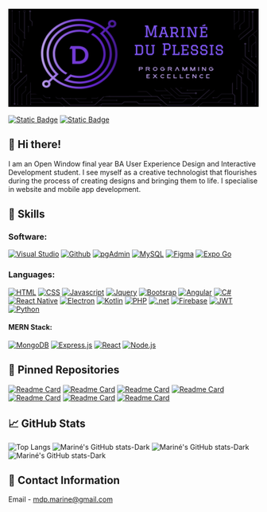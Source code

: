 ![Mariné GitHub Banner](assets/new_banner.png)

<a href="https://www.behance.net/marineduplessis">![Static Badge](https://img.shields.io/badge/behance-url?style=for-the-badge&logo=Behance&color=blue)</a>
<a href="https://www.linkedin.com/in/marin%C3%A9-du-plessis-8198a3183/">![Static Badge](https://img.shields.io/badge/LinkedIn-url?style=for-the-badge&logo=linkedIn&color=blue)</a>

## 👋 Hi there!
I am an Open Window final year BA User Experience Design and Interactive Development student.
I see myself as a creative technologist that flourishes during the process of creating designs and bringing them to life.
I specialise in website and mobile app development.


## 🔧 Skills

### Software:
<a href="https://code.visualstudio.com/">![Visual Studio](https://img.shields.io/badge/Visual%20Studio-url?style=for-the-badge&logo=visual-studio-code&logoColor=%23EEE170&color=%231A1B26)</a>
<a href="https://github.com/">![Github](https://img.shields.io/badge/github-url?style=for-the-badge&logo=github&logoColor=%23EEE170&color=%231A1B26)</a>
<a href="https://www.pgadmin.org/">![pgAdmin](https://img.shields.io/badge/pgadmin-url?style=for-the-badge&logo=PostgreSQL&logoColor=%23EEE170&color=%231A1B26)</a>
<a href="https://www.mysql.com/">![MySQL](https://img.shields.io/badge/mysql-url?style=for-the-badge&logo=MYSQL&logoColor=%23EEE170&color=%231A1B26)</a>
<a href="https://www.figma.com/">![Figma](https://img.shields.io/badge/figma-url?style=for-the-badge&logo=figma&logoColor=%23EEE170&color=%231A1B26)</a>
<a href="https://expo.dev/go">![Expo Go](https://img.shields.io/badge/expo%20go-url?style=for-the-badge&logo=expo&logoColor=%23EEE170&color=%231A1B26)</a>

### Languages:
<a href="https://www.w3schools.com/html/">![HTML](https://img.shields.io/badge/HTML-url?style=for-the-badge&logo=html5&logoColor=%23EEE170&color=%231A1B26)</a>
<a href="https://www.w3schools.com/css/">![CSS](https://img.shields.io/badge/css-url?style=for-the-badge&logo=css3&logoColor=%23EEE170&color=%231A1B26)</a>
<a href="https://www.w3schools.com/js/DEFAULT.asp">![Javascript](https://img.shields.io/badge/javascript-url?style=for-the-badge&logo=javascript&logoColor=%23EEE170&color=%231A1B26)</a>
<a href="https://jquery.com/">![Jquery](https://img.shields.io/badge/jquery-url?style=for-the-badge&logo=jquery&logoColor=%23EEE170&color=%231A1B26)</a>
<a href="https://getbootstrap.com/">![Bootsrap](https://img.shields.io/badge/bootstrap-url?style=for-the-badge&logo=bootstrap&logoColor=%23EEE170&color=%231A1B26)</a>
<a href="https://angular.dev/">![Angular](https://img.shields.io/badge/angular-url?style=for-the-badge&logo=angular&logoColor=%23EEE170&color=%231A1B26)</a>
<a href="https://www.w3schools.com/cs/index.php">![C#](https://img.shields.io/badge/C%23-url?style=for-the-badge&logo=%23&logoColor=%23EEE170&color=%231A1B26)</a>
<a href="https://reactnative.dev/">![React Native](https://img.shields.io/badge/react%20native-url?style=for-the-badge&logo=react&logoColor=%23EEE170&color=%231A1B26)</a>
<a href="https://electronjs.org/">![Electron](https://img.shields.io/badge/electron-url?style=for-the-badge&logo=electron&logoColor=%23EEE170&color=%231A1B26)</a>
<a href="https://kotlinlang.org/">![Kotlin](https://img.shields.io/badge/kotlin-url?style=for-the-badge&logo=kotlin&logoColor=%23EEE170&color=%231A1B26)</a>
<a href="https://www.php.net/">![PHP](https://img.shields.io/badge/php-url?style=for-the-badge&logo=php&logoColor=%23EEE170&color=%231A1B26)</a>
<a href="https://dotnet.microsoft.com/en-us/">![.net](https://img.shields.io/badge/net-url?style=for-the-badge&logo=.net&logoColor=%23EEE170&color=%231A1B26)</a>
<a href="https://firebase.google.com/">![Firebase](https://img.shields.io/badge/firebase-url?style=for-the-badge&logo=firebase&logoColor=%23EEE170&color=%231A1B26)</a>
<a href="https://jwt.io/">![JWT](https://img.shields.io/badge/jwt-url?style=for-the-badge&logo=JSON%20Web%20Tokens&logoColor=%23EEE170&color=%231A1B26)</a>
<a href="https://www.python.org/">![Python](https://img.shields.io/badge/python-url?style=for-the-badge&logo=python&logoColor=%23EEE170&color=%231A1B26)</a>

#### MERN Stack:
<a href="https://www.mongodb.com/">![MongoDB](https://img.shields.io/badge/mongodb-url?style=for-the-badge&logo=mongodb&logoColor=%23EEE170&color=%231A1B26)</a>
<a href="https://expressjs.com/">![Express.js](https://img.shields.io/badge/Express.js-url?style=for-the-badge&logo=Express&logoColor=%23EEE170&color=%231A1B26)</a>
<a href="https://react.dev/">![React](https://img.shields.io/badge/react-url?style=for-the-badge&logo=react&logoColor=%23EEE170&color=%231A1B26)</a>
<a href="https://nodejs.org/en">![Node.js](https://img.shields.io/badge/node.js-url?style=for-the-badge&logo=node.js&logoColor=%23EEE170&color=%231A1B26)</a>

## 📌 Pinned Repositories

[![Readme Card](https://github-readme-stats.vercel.app/api/pin/?username=DupieM&repo=duplessismarine_221326_funrun&theme=tokyonight)](https://github.com/DupieM/duplessismarine_221326_funrun)
[![Readme Card](https://github-readme-stats.vercel.app/api/pin/?username=DupieM&repo=DuPlessisMarine_221326_DV300_T_Galactic_Getaways_App&theme=tokyonight)](https://github.com/DupieM/DuPlessisMarine_221326_DV300_T_Galactic_Getaways_App)
[![Readme Card](https://github-readme-stats.vercel.app/api/pin/?username=DupieM&repo=DuPlessisMarine_221326_Final_Project&theme=tokyonight)](https://github.com/DupieM/DuPlessisMarine_221326_Final_Project)
[![Readme Card](https://github-readme-stats.vercel.app/api/pin/?username=DupieM&repo=final_project&theme=tokyonight)](https://github.com/DupieM/final_project)
[![Readme Card](https://github-readme-stats.vercel.app/api/pin/?username=DupieM&repo=duplessismarine_221326_finalproject_dv_term3&theme=tokyonight)](https://github.com/DupieM/duplessismarine_221326_finalproject_dv_term3)
[![Readme Card](https://github-readme-stats.vercel.app/api/pin/?username=DupieM&repo=duplessismarine_221326_dv-200_term4&theme=tokyonight)](https://github.com/DupieM/duplessismarine_221326_dv-200_term4)
[![Readme Card](https://github-readme-stats.vercel.app/api/pin/?username=DupieM&repo=duplessismarine_221326_carbontrack&theme=tokyonight)](https://github.com/DupieM/duplessismarine_221326_carbontrack)

## 📈 GitHub Stats

![Top Langs](https://github-readme-stats.vercel.app/api/top-langs/?username=DupieM&layout=donut&theme=tokyonight)
![Mariné's GitHub stats-Dark](https://github-readme-stats.vercel.app/api?username=DupieM&show_icons=true&theme=tokyonight)
![Mariné's GitHub stats-Dark](https://github-profile-trophy.vercel.app/?username=DupieM&theme=tokyonight)
![Mariné's GitHub stats-Dark](https://github-readme-activity-graph.vercel.app/graph?username=DupieM&theme=tokyonight)



## 📧 Contact Information

Email - mdp.marine@gmail.com

